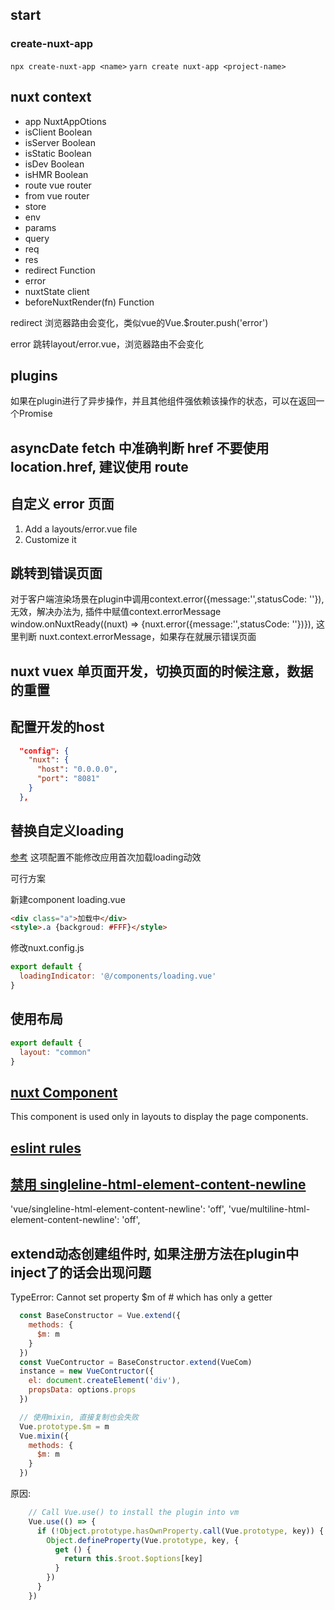 ## start

### create-nuxt-app

`npx create-nuxt-app <name>`
`yarn create nuxt-app <project-name>`

## nuxt context

* app  NuxtAppOtions
* isClient Boolean
* isServer Boolean
* isStatic Boolean
* isDev Boolean
* isHMR Boolean
* route vue router
* from vue router
* store
* env
* params
* query
* req
* res
* redirect Function
* error
* nuxtState client
* beforeNuxtRender(fn) Function

redirect
浏览器路由会变化，类似vue的Vue.$router.push('error')

error
跳转layout/error.vue，浏览器路由不会变化

## plugins

如果在plugin进行了异步操作，并且其他组件强依赖该操作的状态，可以在返回一个Promise

## asyncDate fetch 中准确判断 href 不要使用 location.href, 建议使用 route

## 自定义 error 页面

1. Add a layouts/error.vue file
2. Customize it

## 跳转到错误页面

对于客户端渲染场景在plugin中调用context.error({message:'',statusCode: ''}), 无效，解决办法为, 插件中赋值context.errorMessage
window.onNuxtReady((nuxt) => {nuxt.error({message:'',statusCode: ''})}), 这里判断 nuxt.context.errorMessage，如果存在就展示错误页面

## nuxt vuex 单页面开发，切换页面的时候注意，数据的重置

## 配置开发的host

```json
  "config": {
    "nuxt": {
      "host": "0.0.0.0",
      "port": "8081"
    }
  },

```

## 替换自定义loading

[参考](https://nuxtjs.org/guides/features/loading#using-a-custom-loading-component)
这项配置不能修改应用首次加载loading动效

可行方案

新建component  loading.vue

```html
<div class="a">加载中</div>
<style>.a {backgroud: #FFF}</style>
```

修改nuxt.config.js

```js
export default {
  loadingIndicator: '@/components/loading.vue'
}
```

## 使用布局

```js
export default {
  layout: "common"
}
```

## [nuxt Component](https://nuxtjs.org/api/components-nuxt)

This component is used only in layouts to display the page components.

## [eslint rules](https://eslint.vuejs.org/rules/singleline-html-element-content-newline.html)

## [禁用 singleline-html-element-content-newline](https://stackoverflow.com/questions/54603407/how-do-i-turn-off-this-eslint-error-expected-new-line-break-before-and-after-ht)

'vue/singleline-html-element-content-newline': 'off',
'vue/multiline-html-element-content-newline': 'off',

## extend动态创建组件时, 如果注册方法在plugin中inject了的话会出现问题

TypeError: Cannot set property $m of #<Vue> which has only a getter

```js
  const BaseConstructor = Vue.extend({
    methods: {
      $m: m
    }
  })
  const VueContructor = BaseConstructor.extend(VueCom)
  instance = new VueContructor({
    el: document.createElement('div'),
    propsData: options.props
  })

  // 使用mixin, 直接复制也会失败
  Vue.prototype.$m = m
  Vue.mixin({
    methods: {
      $m: m
    }
  })
```

原因:

```js
    // Call Vue.use() to install the plugin into vm
    Vue.use(() => {
      if (!Object.prototype.hasOwnProperty.call(Vue.prototype, key)) {
        Object.defineProperty(Vue.prototype, key, {
          get () {
            return this.$root.$options[key]
          }
        })
      }
    })

```
